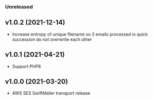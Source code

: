 
### Unreleased

## v1.0.2 (2021-12-14)

* Increase entropy of unique filename so 2 emails processed in quick succession do not overwrite each other

## v1.0.1 (2021-04-21)

* Support PHP8

## v1.0.0 (2021-03-20)

* AWS SES SwiftMailer transport release

